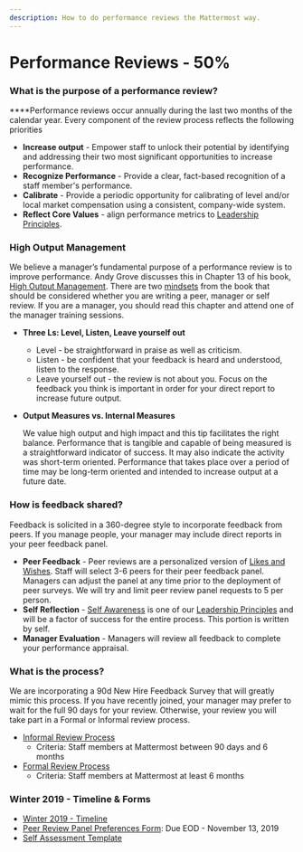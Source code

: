 ```yaml
---
description: How to do performance reviews the Mattermost way.
---
```


# Performance Reviews - 50%

### What is the purpose of a performance review? 

 ****Performance reviews occur annually during the last two months of the calendar year.  Every component of the review process reflects the following priorities

* **Increase output** - Empower staff to unlock their potential by identifying and addressing their two most significant opportunities to increase performance.
* **Recognize Performance** - Provide a clear, fact-based recognition of a staff member's performance.
* **Calibrate** - Provide a periodic opportunity for calibrating of level and/or local market compensation using a consistent, company-wide system.
* **Reflect Core Values** - align performance metrics to [Leadership Principles](https://handbook.mattermost.com/company/about-mattermost#leadership-principles). 

### **High Output Management** 

We believe a manager’s fundamental purpose of a performance review is to improve performance. Andy Grove discusses this in Chapter 13 of his book, [High Output Management](https://www.amazon.com/High-Output-Management-Andrew-Grove-ebook/dp/B015VACHOK). There are two [mindsets](https://handbook.mattermost.com/company/about-mattermost/mindsets) from the book that should be considered whether you are writing a peer, manager or self review. If you are a manager, you should read this chapter and attend one of the manager training sessions. 

* **Three Ls: Level, Listen, Leave yourself out** 

  * Level - be straightforward in praise as well as criticism. 
  * Listen -  be confident that your feedback is heard and understood, listen to the response. 
  * Leave yourself out - the review is not about you. Focus on the feedback you think is important in order for your direct report to increase future output. 

* **Output Measures vs. Internal Measures** 

  We value high output and high impact and this tip facilitates the right balance. Performance that is tangible and capable of being measured is a straightforward indicator of success. It may also indicate the activity was short-term oriented. Performance that takes place over a period of time may be long-term oriented and intended to increase output at a future date.

### **How is feedback shared?** 

Feedback is solicited in a 360-degree style to incorporate feedback from peers. If you manage people, your manager may include direct reports in your peer feedback panel.  

* **Peer Feedback** - Peer reviews are a personalized version of [Likes and Wishes](https://handbook.mattermost.com/company/about-mattermost/mindsets#likes-and-wishes). Staff will select 3-6 peers for their peer feedback panel. Managers can adjust the panel at any time prior to the deployment of peer surveys. We will try and limit peer review panel requests to 5 per person. 
* **Self Reflection** - [Self Awareness](https://handbook.mattermost.com/company/about-mattermost#leadership-principles) is one of our [Leadership Principles](https://handbook.mattermost.com/company/about-mattermost#leadership-principles) and will be a factor of success for the entire process. This portion is written by self. 
* **Manager Evaluation** - Managers will review all feedback to complete your performance appraisal.

### **What is the process?** 

We are incorporating a 90d New Hire Feedback Survey that will greatly mimic this process. If you have recently joined, your manager may prefer to wait for the full 90 days for your review. Otherwise,  your review you will take part in a Formal or Informal review process.

* [Informal Review Process](https://handbook.mattermost.com/operations/people/performance-reviews-50/informal-review-process)
  * Criteria: Staff members at Mattermost between 90 days and 6 months 
* [Formal Review Process](https://handbook.mattermost.com/operations/people/performance-reviews-50/formal-review-process)
  * Criteria: Staff members at Mattermost at least 6 months 

### Winter 2019 - Timeline & Forms

* [Winter 2019 - Timeline ](https://app.gitbook.com/@mattermost/s/handbook/~/drafts/-LtXeJtmw2luRTShDGDV/operations/people/performance-reviews-50/performance-review-timeline-winter-2019)
* [Peer Review Panel Preferences Form](https://docs.google.com/forms/d/e/1FAIpQLSc_EoF9SUvQNA_Je9VdaZ7W54a-_kSfGG03Y-37AaABpnst_Q/viewform): Due EOD - November 13, 2019 
* [Self Assessment Template](https://docs.google.com/forms/d/1ubNB9duV0YShDt7PYWDpjtHkSj6nFJl4HGCLqWpRjwQ/edit)

